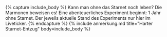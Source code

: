 {% capture include_body %}
Kann man ohne das Starnet noch leben? Die Marmonen beweisen es! Eine abenteuerliches Experiment beginnt: 1 Jahr ohne Starnet. Der jeweils aktuelle Stand des Experiments nur hier im Liveticker.
{% endcapture %}
{% include anmerkung.md title="Harter Starnet-Entzug" body=include_body %}
